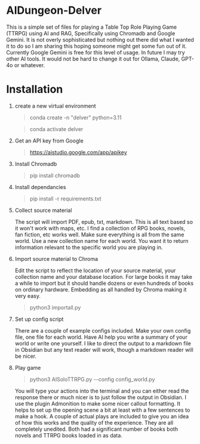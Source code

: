 # AIDungeon-Delver

This is a simple set of files for playing a Table Top Role Playing Game (TTRPG) using AI and RAG, Specifically using Chromadb and Google Gemini. It is not overly sophisticated but nothing out there did what I wanted it to do so I am sharing this hoping someone might get some fun out of it. Currently Google Gemini is free for this level of usage. In future I may try other AI tools. It would not be hard to change it out for Ollama, Claude, GPT-4o or whatever.

# Installation
1. create a new virtual environment
   > conda create -n "delver" python=3.11
   
   > conda activate delver
2. Get an API key from Google
    > https://aistudio.google.com/app/apikey
3. Install Chromadb
    > pip install chromadb
4. Install dependancies
    > pip install -r requirements.txt
5. Collect source material

    The script will import PDF, epub, txt, markdown. This is all text based so it won't work with maps, etc. I find a collection of RPG books, novels, fan fiction, etc works well. Make sure everything is all from the same world. Use a new collection name for each world. You want it to return information relevant to the specific world you are playing in.
6. Import source material to Chroma

    Edit the script to reflect the location of your source material, your collection name and your database location. For large books it may take a while to import but it should handle dozens or even hundreds of books on ordinary hardware. Embedding as all handled by Chroma making it very easy.
   > python3 importall.py
7. Set up config script

     There are a couple of example configs included. Make your own config file, one file for each world. Have AI help you write a summary of your world or write one yourself. I like to direct the output to a markdown file in Obsidian but any text reader will work, though a markdown reader will be nicer.  
8. Play game
   > python3 AISoloTTRPG.py --config config_world.py

   You will type your actions into the terminal and you can either read the response there or much nicer is to just follow the output in Obsidian. I use the plugin Admonition to make some nicer callout formatting. It helps to set up the opening scene a bit at least with a few sentences to make a hook. A couple of actual plays are included to give you an idea of how this works and the quality of the experience. They are all completely unedited. Both had a significant number of books both novels and TTRPG books loaded in as data.
